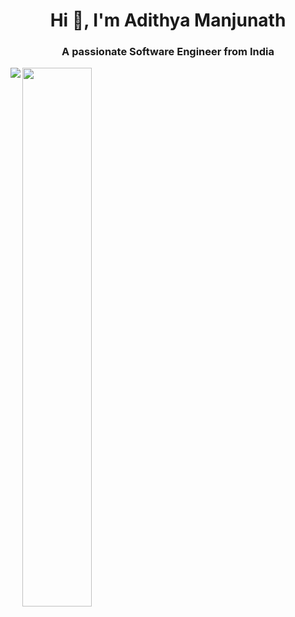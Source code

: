 <h1 align="center">Hi 👋, I'm Adithya Manjunath</h1>
<h3 align="center">A passionate Software Engineer from India</h3>

<img align="left" src = "https://github-readme-stats.vercel.app/api?username=Cr4zySh4rk&show_icons=true&theme=radical" />
<img align="left" width=47% src = "https://github-readme-stats.vercel.app/api/top-langs/?username=Cr4zySh4rk&layout=compact&theme=radical" />
